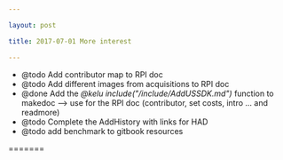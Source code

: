 ```yaml
---

layout: post

title: 2017-07-01 More interest

---
```



-   @todo Add contributor map to RPI doc
-   @todo Add different images from acquisitions to RPI doc
-   @done Add the *@kelu include("/include/AddUSSDK.md")* function to
    makedoc --&gt; use for the RPI doc (contributor, set costs,
    intro ... and readmore)
-   @todo Complete the AddHistory with links for HAD
-   @todo add benchmark to gitbook resources

=======

